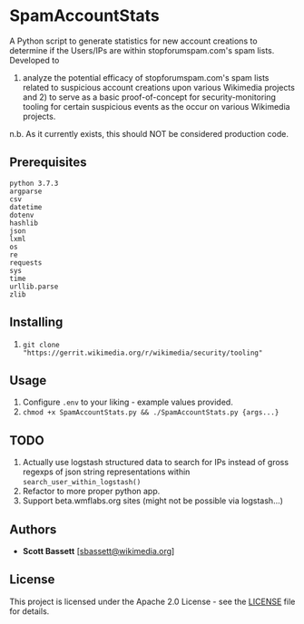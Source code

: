 # SpamAccountStats

A Python script to generate statistics for new account creations to determine
if the Users/IPs are within stopforumspam.com's spam lists.  Developed to
1) analyze the potential efficacy of stopforumspam.com's spam lists related
to suspicious account creations upon various Wikimedia projects and 2) to serve
as a basic proof-of-concept for security-monitoring tooling for certain
suspicious events as the occur on various Wikimedia projects.

n.b. As it currently exists, this should NOT be considered production code.

## Prerequisites

```
python 3.7.3
argparse
csv
datetime
dotenv
hashlib
json
lxml
os
re
requests
sys
time
urllib.parse
zlib
```

## Installing

1. ```git clone "https://gerrit.wikimedia.org/r/wikimedia/security/tooling"```

## Usage

1. Configure ```.env``` to your liking - example values provided.
2. ```chmod +x SpamAccountStats.py && ./SpamAccountStats.py {args...}```

## TODO

1. Actually use logstash structured data to search for IPs instead of gross
regexps of json string representations within ```search_user_within_logstash()``` 
2. Refactor to more proper python app.
3. Support beta.wmflabs.org sites (might not be possible via logstash...)

## Authors

* **Scott Bassett** [sbassett@wikimedia.org]

## License

This project is licensed under the Apache 2.0 License - see the [LICENSE](LICENSE) file for details.

